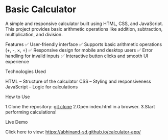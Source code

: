 # Basic Calculator

A simple and responsive calculator built using HTML, CSS, and JavaScript. This project provides basic arithmetic operations like addition, subtraction, multiplication, and division.

Features
✅ User-friendly interface
✅ Supports basic arithmetic operations (+, -, ×, ÷)
✅ Responsive design for mobile and desktop users
✅ Error handling for invalid inputs
✅ Interactive button clicks and smooth UI experience

Technologies Used

HTML – Structure of the calculator
CSS – Styling and responsiveness
JavaScript – Logic for calculations

How to Use

1.Clone the repository: [git clone](https://github.com/Abhinand-SD/calculator-app.git)
2.Open index.html in a browser.
3.Start performing calculations!

Live Demo

Click here to view: https://abhinand-sd.github.io/calculator-app/

